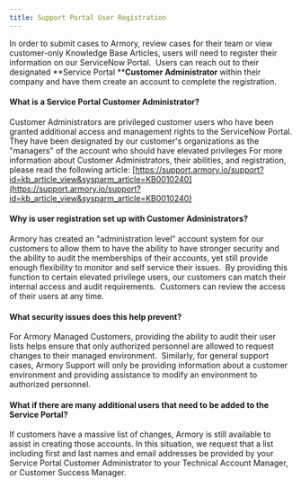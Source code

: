 ```yaml
---
title: Support Portal User Registration
---
```



In order to submit cases to Armory, review cases for their team or view customer-only Knowledge Base Articles, users will need to register their information on our ServiceNow Portal. 
Users can reach out to their designated **Service Portal ****Customer Administrator** within their company and have them create an account to complete the registration. 
#### What is a Service Portal Customer Administrator?
Customer Administrators are privileged customer users who have been granted additional access and management rights to the ServiceNow Portal. They have been designated by our customer's organizations as the "managers" of the account who should have elevated privileges
For more information about Customer Administrators, their abilities, and registration, please read the following article:
[https://support.armory.io/support?id=kb_article_view&sysparm_article=KB0010240](https://support.armory.io/support?id=kb_article_view&sysparm_article=KB0010240)
#### Why is user registration set up with Customer Administrators?
Armory has created an "administration level" account system for our customers to allow them to have the ability to have stronger security and the ability to audit the memberships of their accounts, yet still provide enough flexibility to monitor and self service their issues.  By providing this function to certain elevated privilege users, our customers can match their internal access and audit requirements.  Customers can review the access of their users at any time.
#### What security issues does this help prevent?
For Armory Managed Customers, providing the ability to audit their user lists helps ensure that only authorized personnel are allowed to request changes to their managed environment. 
Similarly, for general support cases, Armory Support will only be providing information about a customer environment and providing assistance to modify an environment to authorized personnel.
#### What if there are many additional users that need to be added to the Service Portal?
If customers have a massive list of changes, Armory is still available to assist in creating those accounts. In this situation, we request that a list including first and last names and email addresses be provided by your Service Portal Customer Administrator to your Technical Account Manager, or Customer Success Manager.


